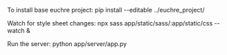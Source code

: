 
To install base euchre project:
pip install --editable ../euchre_project/

Watch for style sheet changes:
npx sass app/static/sass/:app/static/css --watch &

Run the server:
python app/server/app.py